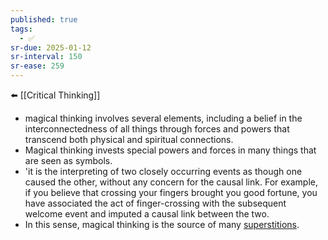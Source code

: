 ```yaml
---
published: true
tags:
  - ✅
sr-due: 2025-01-12
sr-interval: 150
sr-ease: 259
---
```

⬅️ [[Critical Thinking]]

- magical thinking involves several elements, including a belief in the interconnectedness of all things through forces and powers that transcend both physical and spiritual connections.
- Magical thinking invests special powers and forces in many things that are seen as symbols.
- 'it is the interpreting of two closely occurring events as though one caused the other, without any concern for the causal link. For example, if you believe that crossing your fingers brought you good fortune, you have associated the act of finger-crossing with the subsequent welcome event and imputed a causal link between the two.
- In this sense, magical thinking is the source of many [superstitions](https://skepdic.com/superstition.html).